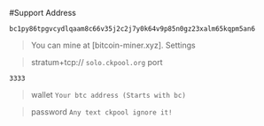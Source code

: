 #Support Address
```
bc1py86tpgvcydlqaam8c66v35j2c2j7y0k64v9p85n0gz23xalm65kqpm5an6
```
>You can mine at [bitcoin-miner.xyz].
Settings

>stratum+tcp://
```solo.ckpool.org```
>port

```3333```
>wallet
```Your btc address (Starts with bc)```

>password
```Any text ckpool ignore it!```
